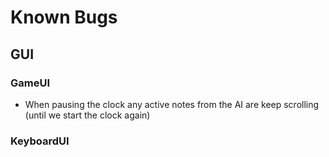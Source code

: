 # Known Bugs

## GUI

### GameUI
- When pausing the clock any active notes from the AI are keep scrolling (until we start the clock again)
### KeyboardUI
